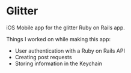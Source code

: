 # Glitter
iOS Mobile app for the glitter Ruby on Rails app.

Things I worked on while making this app:
- User authentication with a Ruby on Rails API
- Creating post requests
- Storing information in the Keychain
